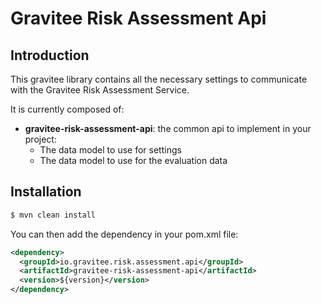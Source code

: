 # Gravitee Risk Assessment Api

## Introduction

This gravitee library contains all the necessary settings to communicate with the Gravitee Risk Assessment Service.

It is currently composed of:

- **gravitee-risk-assessment-api**: the common api to implement in your project:
  - The data model to use for settings
  - The data model to use for the evaluation data

## Installation

```bash
$ mvn clean install
```
You can then add the dependency in your pom.xml file:

```xml
<dependency>
  <groupId>io.gravitee.risk.assessment.api</groupId>
  <artifactId>gravitee-risk-assessment-api</artifactId>
  <version>${version}</version>
</dependency>
```
